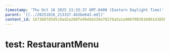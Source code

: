 ```yaml
---
timestamp: 'Thu Oct 16 2025 21:33:37 GMT-0400 (Eastern Daylight Time)'
parent: '[[../20251016_213337.4b3be642.md]]'
content_id: 1673607d5d5c8ad2a280fe99dda536e78276a5a1a9007003616061d385b02ed2
---
```


# test: RestaurantMenu
